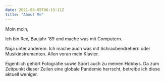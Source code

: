 ```yaml
---
date: 2021-08-05T06:13:11Z
title: "About Me"
---
```


Moin moin,

Ich bin Rex, Baujahr '89 und mache was mit Computern. 

Naja unter anderem. Ich mache auch was mit Schraubendrehern oder Musikinstrumenten. Allen voran mein Klavier.

Eigentlich gehört Fotografie sowie Sport auch zu meinen Hobbys. Da zum Zeitpunkt dieser Zeilen eine globale Pandemie herrscht, betreibe ich diese aktuell weniger.

